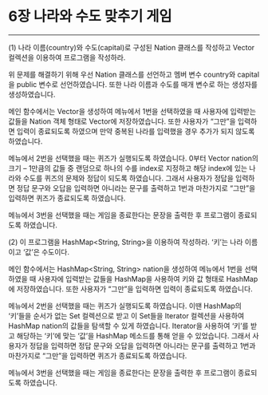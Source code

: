 # 6장 나라와 수도 맞추기 게임
---
(1) 나라 이름(country)와 수도(capital)로 구성된 Nation 클래스를 작성하고 Vector<Nation> 컬렉션을 이용하여 프로그램을 작성하라.

  위 문제를 해결하기 위해 우선 Nation 클래스를 선언하고 멤버 변수 country와 capital을 public 변수로 선언하였습니다. 
 또한 나라 이름과 수도를 매개 변수로 하는 생성자를 생성하였습니다.
 
 메인 함수에서는 Vector<Nation>을 생성하여 메뉴에서 1번을 선택하였을 때 사용자에 입력받는 값들을 Nation 객체 형태로 Vector에 저장하였습니다. 또한 사용자가 “그만”을 입력하면 입력이 종료되도록 하였으며 만약 중복된 나라를 입력했을 경우 추가가 되지 않도록 하였습니다.
  
 메뉴에서 2번을 선택했을 때는 퀴즈가 실행되도록 하였습니다. 0부터 Vector nation의 크기 – 1만큼의 값들 중 랜덤으로 하나의 수를 index로 지정하고 해당 index에 있는 나라와 수도를 퀴즈의 문제와 정답이 되도록 하였습니다. 그래서 사용자가 정답을 입력하면 정답 문구와 오답을 입력하면 아니라는 문구를 출력하고 1번과 마찬가지로 “그만”을 입력하면 퀴즈가 종료되도록 하였습니다.
 
 메뉴에서 3번을 선택했을 때는 게임을 종료한다는 문장을 출력한 후 프로그램이 종료되도록 하였습니다.



(2) 이 프로그램을 HashMap<String, String>을 이용하여 작성하라. ‘키’는 나라 이름이고 ‘값’은 수도이다.

  메인 함수에서는 HashMap<String, String> nation을 생성하여 메뉴에서 1번을 선택하였을 때 사용자에 입력받는 값들을 HashMap을 사용하여 키와 값 형태로 HashMap에 저장하였습니다. 또한 사용자가 “그만”을 입력하면 입력이 종료되도록 하였습니다.
  
  메뉴에서 2번을 선택했을 때는 퀴즈가 실행되도록 하였습니다. 이땐 HashMap의 ‘키’들을 순서가 없는 Set 컬렉션으로 받고 이 Set들을 Iterator 컬렉션을 사용하여 HashMap nation의 값들을 탐색할 수 있게 하였습니다. Iterator을 사용하여 ‘키’를 받고 해당하는 ‘키’에 맞는 ‘값’을 HashMap 메소드를 통해 얻을 수 있었습니다. 그래서 사용자가 정답을 입력하면 정답 문구와 오답을 입력하면 아니라는 문구를 출력하고 1번과 마찬가지로 “그만”을 입력하면 퀴즈가 종료되도록 하였습니다.
 
 메뉴에서 3번을 선택했을 때는 게임을 종료한다는 문장을 출력한 후 프로그램이 종료되도록 하였습니다.

